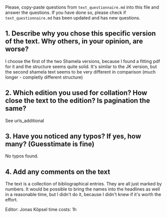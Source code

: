 

Please, copy-paste questions from `text_questionnaire.md` into this file and answer the questions.
If you have done so, please check if `text_questionnaire.md` has been updated and has new questions.

## 1. Describe why you chose this specific version of the text. Why others, in your opinion, are worse?

I choose the first of the two Shamela versions, because I found a fitting pdf for it and the structure seems quite solid. It's similar to the JK version, but the second shamela text seems to be very different in comparison (much longer - completly different structure)

## 2. Which edition you used for collation? How close the text to the edition? Is pagination the same?

See urls_additional

## 3. Have you noticed any typos? If yes, how many? (Guesstimate is fine)

No typos found.

## 4. Add any comments on the text

The text is a collection of bibliographical entries. They are all just marked by numbers. It would be possible to bring the names into the headlines as well in a reasonable time, but I didn't do it, because I didn't knew if it's worth the effort.

Editor: Jonas Köpsel
time costs: 1h